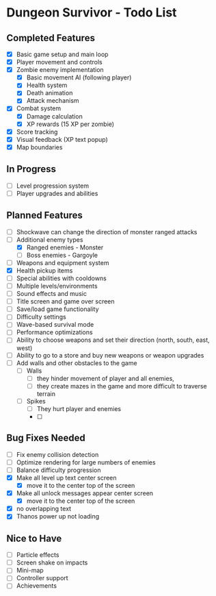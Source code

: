 # Dungeon Survivor - Todo List

## Completed Features

- [x] Basic game setup and main loop
- [x] Player movement and controls
- [x] Zombie enemy implementation
  - [x] Basic movement AI (following player)
  - [x] Health system
  - [x] Death animation
  - [x] Attack mechanism
- [x] Combat system
  - [x] Damage calculation
  - [x] XP rewards (15 XP per zombie)
- [x] Score tracking
- [x] Visual feedback (XP text popup)
- [x] Map boundaries

## In Progress

- [ ] Level progression system
- [ ] Player upgrades and abilities

## Planned Features

- [ ] Shockwave can change the direction of monster ranged attacks
- [ ] Additional enemy types
  - [x] Ranged enemies - Monster
  - [ ] Boss enemies - Gargoyle
- [ ] Weapons and equipment system
- [x] Health pickup items
- [ ] Special abilities with cooldowns
- [ ] Multiple levels/environments
- [ ] Sound effects and music
- [ ] Title screen and game over screen
- [ ] Save/load game functionality
- [ ] Difficulty settings
- [ ] Wave-based survival mode
- [ ] Performance optimizations
- [ ] Ability to choose weapons and set their direction (north, south, east, west)
- [ ] Ability to go to a store and buy new weapons or weapon upgrades
- [ ] Add walls and other obstacles to the game
  - [ ] Walls
    - [ ] they hinder movement of player and all enemies,
    - [ ] they create mazes in the game and more difficult to traverse terrain
  - [ ] Spikes
    - [ ] They hurt player and enemies
    - [ ]

## Bug Fixes Needed

- [ ] Fix enemy collision detection
- [ ] Optimize rendering for large numbers of enemies
- [ ] Balance difficulty progression
- [x] Make all level up text center screen
  - [x] move it to the center top of the screen
- [x] Make all unlock messages appear center screen
  - [x] move it to the center top of the screen
- [x] no overlapping text
- [x] Thanos power up not loading

## Nice to Have

- [ ] Particle effects
- [ ] Screen shake on impacts
- [ ] Mini-map
- [ ] Controller support
- [ ] Achievements
